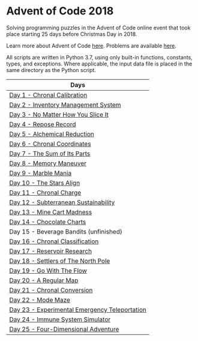 # Advent of Code 2018

Solving programming puzzles in the Advent of Code online event that took place starting 25 days before Christmas Day in 2018. 

Learn more about Advent of Code [here](http://adventofcode.com/2018/about). Problems are available [here](http://adventofcode.com/2018).

All scripts are written in Python 3.7, using only built-in functions, constants, types, and exceptions. Where applicable, the input data file is placed in the same directory as the Python script.

|Days|
|---|
|[Day 1 - Chronal Calibration](Days/Day%201%20-%20Chronal%20Calibration)
|[Day 2 - Inventory Management System](Days/Day%202%20-%20Inventory%20Management%20System)
|[Day 3 - No Matter How You Slice It](Days/Day%203%20-%20No%20Matter%20How%20You%20Slice%20It)
|[Day 4 - Repose Record](Days/Day%204%20-%20Repose%20Record)
|[Day 5 - Alchemical Reduction](Days/Day%205%20-%20Alchemical%20Reduction)
|[Day 6 - Chronal Coordinates](Days/Day%206%20-%20Chronal%20Coordinates)
|[Day 7 - The Sum of Its Parts](Days/Day%207%20-%20The%20Sum%20of%20Its%20Parts)
|[Day 8 - Memory Maneuver](Days/Day%208%20-%20Memory%20Maneuver)
|[Day 9 - Marble Mania](Days/Day%209%20-%20Marble%20Mania)
|[Day 10 - The Stars Align](Days/Day%2010%20-%20The%20Stars%20Align)
|[Day 11 - Chronal Charge](Days/Day%2011%20-%20Chronal%20Charge)
|[Day 12 - Subterranean Sustainability](Days/Day%2012%20-%20Subterranean%20Sustainability)
|[Day 13 - Mine Cart Madness](Days/Day%2013%20-%20Mine%20Cart%20Madness)
|[Day 14 - Chocolate Charts](Days/Day%2014%20-%20Chocolate%20Charts)
|Day 15 - Beverage Bandits (unfinished)
|[Day 16 - Chronal Classification](Days/Day%2016%20-%20Chronal%20Classification)
|[Day 17 - Reservoir Research](Days/Day%2017%20-%20Reservoir%20Research)
|[Day 18 - Settlers of The North Pole](Days/Day%2018%20-%20Settlers%20of%20The%20North%20Pole)
|[Day 19 - Go With The Flow](Days/Day%2019%20-%20Go%20With%20The%20Flow)
|[Day 20 - A Regular Map](Days/Day%2020%20-%20A%20Regular%20Map)
|[Day 21 - Chronal Conversion](Days/Day%2021%20-%20Chronal%20Conversion)
|[Day 22 - Mode Maze](Days/Day%2022%20-%20Mode%20Maze)
|[Day 23 - Experimental Emergency Teleportation](Days/Day%2023%20-%20Experimental%20Emergency%20Teleportation)
|[Day 24 - Immune System Simulator](Days/Day%2024%20-%20Immune%20System%20Simulator)
|[Day 25 - Four-Dimensional Adventure](Days/Day%2025%20-%20Four-Dimensional%20Adventure)
